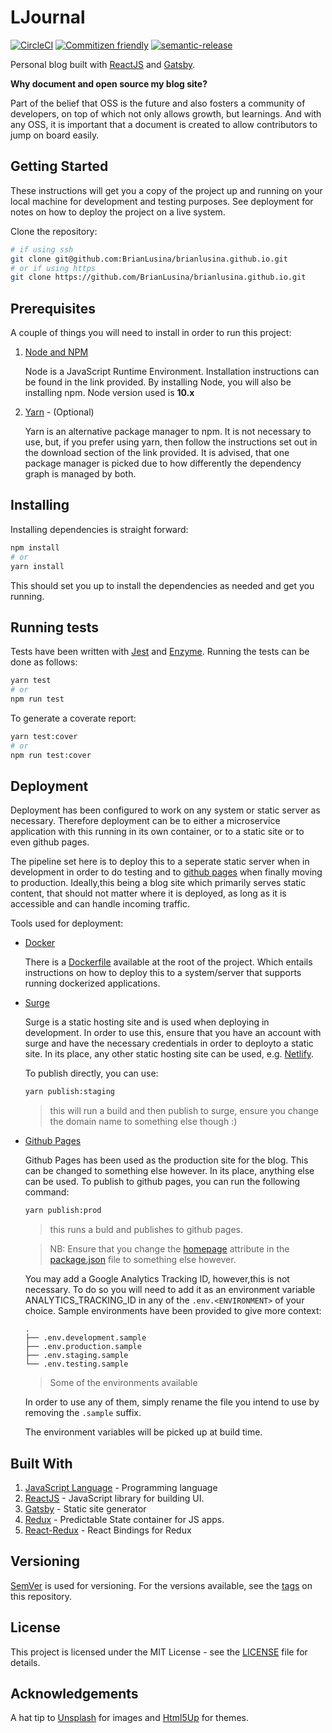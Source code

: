 # LJournal

[![CircleCI](https://circleci.com/gh/BrianLusina/brianlusina.github.io.svg?style=svg)](https://circleci.com/gh/BrianLusina/brianlusina.github.io)
[![Commitizen friendly](https://img.shields.io/badge/commitizen-friendly-brightgreen.svg)](http://commitizen.github.io/cz-cli/)
[![semantic-release](https://img.shields.io/badge/%20%20%F0%9F%93%A6%F0%9F%9A%80-semantic--release-e10079.svg)](https://github.com/semantic-release/semantic-release)

Personal blog built with [ReactJS](https://reactjs.org/) and [Gatsby](https://www.gatsbyjs.org/).

**Why document and open source my blog site?**

Part of the belief that OSS is the future and also fosters a community of developers, on top of which not only allows growth, but learnings. And with any OSS, it is important that a document is created to allow contributors to jump on board easily.

## Getting Started

These instructions will get you a copy of the project up and running on your local machine for development and testing purposes. See deployment for notes on how to deploy the project on a live system.

Clone the repository:

```bash
# if using ssh
git clone git@github.com:BrianLusina/brianlusina.github.io.git
# or if using https
git clone https://github.com/BrianLusina/brianlusina.github.io.git
```

## Prerequisites

A couple of things you will need to install in order to run this project:

1. [Node and NPM](https://nodejs.org/en/)

   Node is a JavaScript Runtime Environment. Installation instructions can be found in the link provided. By installing Node, you will also be installing npm. Node version used is **10.x**

2. [Yarn](https://yarnpkg.com) - (Optional)

   Yarn is an alternative package manager to npm. It is not necessary to use, but, if you prefer using yarn, then follow the instructions set out in the download section of the link provided. It is advised, that one package manager is picked due to how differently the dependency graph is managed by both.

## Installing

Installing dependencies is straight forward:

```bash
npm install
# or
yarn install
```

This should set you up to install the dependencies as needed and get you running.

## Running tests

Tests have been written with [Jest](https://facebook.github.io/jest/) and [Enzyme](https://github.com/airbnb/enzyme). Running the tests can be done as follows:

```bash
yarn test
# or
npm run test
```

To generate a coverate report:

```bash
yarn test:cover
# or
npm run test:cover
```

## Deployment

Deployment has been configured to work on any system or static server as necessary. Therefore deployment can be to either a microservice application with this running in its own container, or to a static site or to even github pages.

The pipeline set here is to deploy this to a seperate static server when in development in order to do testing and to [github pages](https://pages.github.com/) when finally moving to production. Ideally,this being a blog site which primarily serves static content, that should not matter where it is deployed, as long as it is accessible and can handle incoming traffic.

Tools used for deployment:

- [Docker](https://www.docker.com/)

  There is a [Dockerfile](./Dockerfile) available at the root of the project. Which entails instructions on how to deploy this to a system/server that supports running dockerized applications.

- [Surge](https://surge.sh)

  Surge is a static hosting site and is used when deploying in development. In order to use this, ensure that you have an account with surge and have the necessary credentials in order to deployto a static site. In its place, any other static hosting site can be used, e.g. [Netlify](https://www.netlify.com/).

  To publish directly, you can use:

  ```bash
  yarn publish:staging
  ```

  > this will run a build and then publish to surge, ensure you change the domain name to something else though :)

- [Github Pages](https://pages.github.com/)

  Github Pages has been used as the production site for the blog. This can be changed to something else however. In its place, anything else can be used.
  To publish to github pages, you can run the following command:

  ```bash
  yarn publish:prod
  ```

  > this runs a buld and publishes to github pages.

  > NB: Ensure that you change the [homepage](./package.json#homepage) attribute in the [package.json](./package.json) file to something else however.

  You may add a Google Analytics Tracking ID, however,this is not necessary. To do so you will need to add it as an environment variable ANALYTICS_TRACKING_ID in any of the `.env.<ENVIRONMENT>` of your choice. Sample environments have been provided to give more context:

  ```plain
  .
  ├── .env.development.sample
  ├── .env.production.sample
  ├── .env.staging.sample
  └── .env.testing.sample
  ```
  > Some of the environments available

  In order to use any of them, simply rename the file you intend to use by removing the `.sample` suffix.

  The environment variables will be picked up at build time.

## Built With

1. [JavaScript Language](https://developer.mozilla.org/en-US/docs/Learn/JavaScript/First_steps/What_is_JavaScript) - Programming language
2. [ReactJS](https://reactjs.org/) - JavaScript library for building UI.
3. [Gatsby](https://www.gatsbyjs.org/) - Static site generator
4. [Redux](https://redux.js.org/) - Predictable State container for JS apps.
5. [React-Redux](https://github.com/reduxjs/react-redux) - React Bindings for Redux

## Versioning

[SemVer](https://semver.org/) is used for versioning. For the versions available, see the [tags](https://github.com/BrianLusina/brianlusina.github.io/tags) on this repository.

## License

This project is licensed under the MIT License - see the [LICENSE](./LICENSE) file for details.

## Acknowledgements

A hat tip to [Unsplash](https://unsplash.com) for images and [Html5Up](https://html5up.net) for themes.
